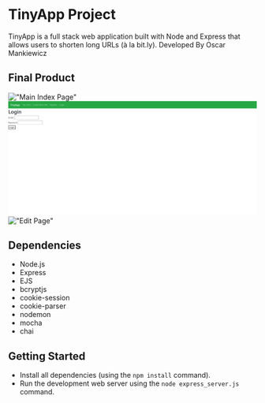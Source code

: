 # TinyApp Project

TinyApp is a full stack web application built with Node and Express that allows users to shorten long URLs (à la bit.ly).
Developed By Oscar Mankiewicz

## Final Product

!["Main Index Page"](#)
!["Login Page"](https://github.com/OscarMankiewicz/tinyapp/blob/master/docs/login-page.png?raw=true)
!["Edit Page"](#)

## Dependencies

- Node.js
- Express
- EJS
- bcryptjs
- cookie-session
- cookie-parser
- nodemon
- mocha
- chai

## Getting Started

- Install all dependencies (using the `npm install` command).
- Run the development web server using the `node express_server.js` command.
